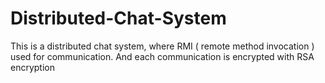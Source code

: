 # Distributed-Chat-System
This is a distributed chat system, where RMI  ( remote method invocation ) used for communication. And each communication is encrypted with RSA encryption
